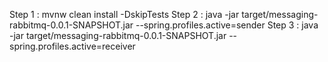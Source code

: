 Step 1 : mvnw clean install -DskipTests
Step 2 : java -jar target/messaging-rabbitmq-0.0.1-SNAPSHOT.jar --spring.profiles.active=sender
Step 3 : java -jar target/messaging-rabbitmq-0.0.1-SNAPSHOT.jar --spring.profiles.active=receiver
